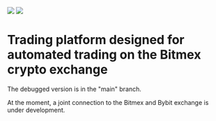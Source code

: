 ![](https://img.shields.io/badge/Python-3.5+-blue) ![](https://img.shields.io/badge/MySQL-latest-167d7d)

# Trading platform designed for automated trading on the Bitmex crypto exchange

The debugged version is in the "main" branch.

At the moment, a joint connection to the Bitmex and Bybit exchange is under development.